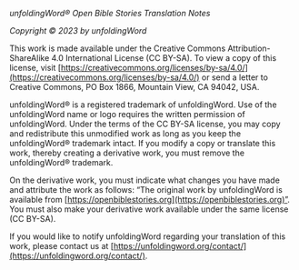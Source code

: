 *unfoldingWord® Open Bible Stories Translation Notes*

*Copyright © 2023 by unfoldingWord*

This work is made available under the Creative Commons Attribution-ShareAlike 4.0 International License (CC BY-SA). To view a copy of this license, visit [https://creativecommons.org/licenses/by-sa/4.0/](https://creativecommons.org/licenses/by-sa/4.0/) or send a letter to Creative Commons, PO Box 1866, Mountain View, CA 94042, USA.

unfoldingWord® is a registered trademark of unfoldingWord. Use of the unfoldingWord name or logo requires the written permission of unfoldingWord. Under the terms of the CC BY-SA license, you may copy and redistribute this unmodified work as long as you keep the unfoldingWord® trademark intact. If you modify a copy or translate this work, thereby creating a derivative work, you must remove the unfoldingWord® trademark.

On the derivative work, you must indicate what changes you have made and attribute the work as follows: “The original work by unfoldingWord is available from [https://openbiblestories.org](https://openbiblestories.org)”. You must also make your derivative work available under the same license (CC BY-SA).

If you would like to notify unfoldingWord regarding your translation of this work, please contact us at [https://unfoldingword.org/contact/](https://unfoldingword.org/contact/).
